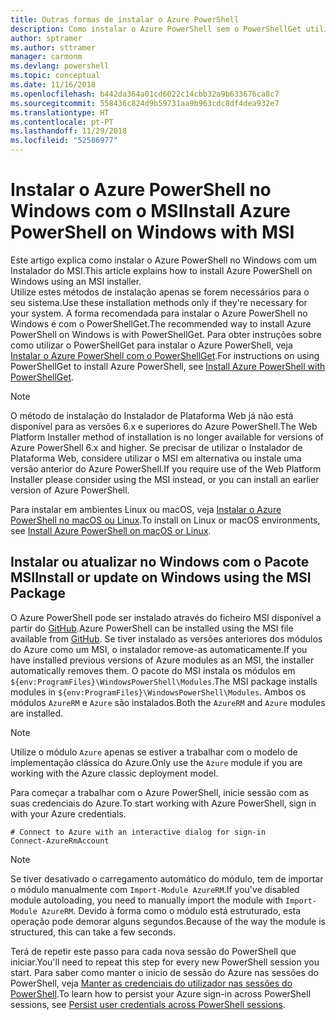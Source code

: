 ```yaml
---
title: Outras formas de instalar o Azure PowerShell
description: Como instalar o Azure PowerShell sem o PowerShellGet utilizar um MSI
author: sptramer
ms.author: sttramer
manager: carmonm
ms.devlang: powershell
ms.topic: conceptual
ms.date: 11/16/2018
ms.openlocfilehash: b442da364a01cd6022c14cbb32a9b633676ca8c7
ms.sourcegitcommit: 558436c824d9b59731aa9b963cdc8df4dea932e7
ms.translationtype: HT
ms.contentlocale: pt-PT
ms.lasthandoff: 11/29/2018
ms.locfileid: "52586977"
---
```

# <a name="install-azure-powershell-on-windows-with-msi"></a><span data-ttu-id="cf615-103">Instalar o Azure PowerShell no Windows com o MSI</span><span class="sxs-lookup"><span data-stu-id="cf615-103">Install Azure PowerShell on Windows with MSI</span></span>

<span data-ttu-id="cf615-104">Este artigo explica como instalar o Azure PowerShell no Windows com um Instalador do MSI.</span><span class="sxs-lookup"><span data-stu-id="cf615-104">This article explains how to install Azure PowerShell on Windows using an MSI installer.</span></span>  
<span data-ttu-id="cf615-105">Utilize estes métodos de instalação apenas se forem necessários para o seu sistema.</span><span class="sxs-lookup"><span data-stu-id="cf615-105">Use these installation methods only if they're necessary for your system.</span></span> <span data-ttu-id="cf615-106">A forma recomendada para instalar o Azure PowerShell no Windows é com o PowerShellGet.</span><span class="sxs-lookup"><span data-stu-id="cf615-106">The recommended way to install Azure PowerShell on Windows is with PowerShellGet.</span></span> <span data-ttu-id="cf615-107">Para obter instruções sobre como utilizar o PowerShellGet para instalar o Azure PowerShell, veja [Instalar o Azure PowerShell com o PowerShellGet](install-azurerm-ps.md).</span><span class="sxs-lookup"><span data-stu-id="cf615-107">For instructions on using PowerShellGet to install Azure PowerShell, see [Install Azure PowerShell with PowerShellGet](install-azurerm-ps.md).</span></span>

> [!NOTE]
> <span data-ttu-id="cf615-108">O método de instalação do Instalador de Plataforma Web já não está disponível para as versões 6.x e superiores do Azure PowerShell.</span><span class="sxs-lookup"><span data-stu-id="cf615-108">The Web Platform Installer method of installation is no longer available for versions of Azure PowerShell 6.x and higher.</span></span> <span data-ttu-id="cf615-109">Se precisar de utilizar o Instalador de Plataforma Web, considere utilizar o MSI em alternativa ou instale uma versão anterior do Azure PowerShell.</span><span class="sxs-lookup"><span data-stu-id="cf615-109">If you require use of the Web Platform Installer please consider using the MSI instead, or you can install an earlier version of Azure PowerShell.</span></span>

<span data-ttu-id="cf615-110">Para instalar em ambientes Linux ou macOS, veja [Instalar o Azure PowerShell no macOS ou Linux](install-azurermps-maclinux.md).</span><span class="sxs-lookup"><span data-stu-id="cf615-110">To install on Linux or macOS environments, see [Install Azure PowerShell on macOS or Linux](install-azurermps-maclinux.md).</span></span>

## <a name="install-or-update-on-windows-using-the-msi-package"></a><span data-ttu-id="cf615-111">Instalar ou atualizar no Windows com o Pacote MSI</span><span class="sxs-lookup"><span data-stu-id="cf615-111">Install or update on Windows using the MSI Package</span></span>

<span data-ttu-id="cf615-112">O Azure PowerShell pode ser instalado através do ficheiro MSI disponível a partir do [GitHub](https://github.com/Azure/azure-powershell/releases/latest).</span><span class="sxs-lookup"><span data-stu-id="cf615-112">Azure PowerShell can be installed using the MSI file available from [GitHub](https://github.com/Azure/azure-powershell/releases/latest).</span></span> <span data-ttu-id="cf615-113">Se tiver instalado as versões anteriores dos módulos do Azure como um MSI, o instalador remove-as automaticamente.</span><span class="sxs-lookup"><span data-stu-id="cf615-113">If you have installed previous versions of Azure modules as an MSI, the installer automatically removes them.</span></span> <span data-ttu-id="cf615-114">O pacote do MSI instala os módulos em `${env:ProgramFiles}\WindowsPowerShell\Modules`.</span><span class="sxs-lookup"><span data-stu-id="cf615-114">The MSI package installs modules in `${env:ProgramFiles}\WindowsPowerShell\Modules`.</span></span> <span data-ttu-id="cf615-115">Ambos os módulos `AzureRM` e `Azure` são instalados.</span><span class="sxs-lookup"><span data-stu-id="cf615-115">Both the `AzureRM` and `Azure` modules are installed.</span></span>

> [!NOTE]
> <span data-ttu-id="cf615-116">Utilize o módulo `Azure` apenas se estiver a trabalhar com o modelo de implementação clássica do Azure.</span><span class="sxs-lookup"><span data-stu-id="cf615-116">Only use the `Azure` module if you are working with the Azure classic deployment model.</span></span>

<span data-ttu-id="cf615-117">Para começar a trabalhar com o Azure PowerShell, inicie sessão com as suas credenciais do Azure.</span><span class="sxs-lookup"><span data-stu-id="cf615-117">To start working with Azure PowerShell, sign in with your Azure credentials.</span></span>

```powershell-interactive
# Connect to Azure with an interactive dialog for sign-in
Connect-AzureRmAccount
```

> [!NOTE]
>
> <span data-ttu-id="cf615-118">Se tiver desativado o carregamento automático do módulo, tem de importar o módulo manualmente com `Import-Module AzureRM`.</span><span class="sxs-lookup"><span data-stu-id="cf615-118">If you've disabled module autoloading, you need to manually import the module with `Import-Module AzureRM`.</span></span> <span data-ttu-id="cf615-119">Devido à forma como o módulo está estruturado, esta operação pode demorar alguns segundos.</span><span class="sxs-lookup"><span data-stu-id="cf615-119">Because of the way the module is structured, this can take a few seconds.</span></span>

<span data-ttu-id="cf615-120">Terá de repetir este passo para cada nova sessão do PowerShell que iniciar.</span><span class="sxs-lookup"><span data-stu-id="cf615-120">You'll need to repeat this step for every new PowerShell session you start.</span></span> <span data-ttu-id="cf615-121">Para saber como manter o início de sessão do Azure nas sessões do PowerShell, veja [Manter as credenciais do utilizador nas sessões do PowerShell](context-persistence.md).</span><span class="sxs-lookup"><span data-stu-id="cf615-121">To learn how to persist your Azure sign-in across PowerShell sessions, see [Persist user credentials across PowerShell sessions](context-persistence.md).</span></span>
